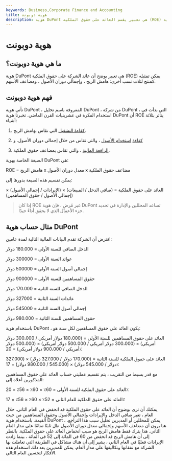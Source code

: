 ```yaml
---
keywords: Business,Corporate Finance and Accounting
title: هوية دوبونت
description: هوية DuPont هي تعبير يقسم العائد على حقوق الملكية (ROE) إلى ثلاثة أجزاء: هامش الربح ، إجمالي دوران الأصول ، والرافعة المالية.
---
```


# هوية دوبونت
## ما هي هوية دوبونت؟

هوية DuPont هي تعبير يوضح أن عائد الشركة على حقوق الملكية (ROE) يمكن تمثيله كمنتج لثلاث نسب أخرى: هامش الربح ، وإجمالي دوران الأصول ، ومضاعف الأسهم.

## فهم هوية دوبونت

تأتي هوية DuPont ، المعروفة باسم تحليل DuPont ، من شركة DuPont ، التي بدأت في استخدام الفكرة في عشرينيات القرن الماضي. تخبرنا هوية DuPont أن ROE يتأثر بثلاثة أشياء:

1. [كفاءة التشغيل](/efficiencyratio) التي تقاس بهامش الربح.

2. [كفاءة](/assetturnover) [استخدام الأصول](/assetturnover) ، والتي تقاس من خلال إجمالي دوران الأصول. و

3. [الرافعة المالية](/timevalueofmoney) ، والتي تقاس بمضاعف حقوق الملكية.

الصيغة الخاصة بهوية DuPont هي:

ROE = هامش الربح x معدل دوران الأصول x مضاعف حقوق الملكية

يمكن تقسيم هذه الصيغة بدورها إلى:

العائد على حقوق الملكية = (صافي الدخل / المبيعات) × (الإيرادات / إجمالي الأصول) × (إجمالي الأصول / حقوق المساهمين)

> إذا كان ROE غير مُرضٍ ، فإن هوية DuPont تساعد المحللين والإدارة في تحديد جزء الأعمال الذي لا يحقق أداءً جيدًا.

>

## مثال حساب هوية DuPont

افترض أن الشركة تقدم البيانات المالية التالية لمدة عامين:

الدخل الصافي للسنة الأولى = 180.000 دولار

عوائد السنة الأولى = 300000 دولار

إجمالي أصول السنة الأولى = 500000 دولار

حقوق المساهمين للسنة الأولى = 900000 دولار

الدخل الصافي للسنة الثانية = 170.000 دولار

عائدات السنة الثانية = 327000 دولار

إجمالي أصول السنة الثانية = 545000 دولار

حقوق المساهمين للسنة الثانية = 980.000 دولار

باستخدام هوية DuPont ، يكون العائد على حقوق المساهمين لكل سنة هو:

العائد على حقوق المساهمين للسنة الأولى = (180،000 دولار أمريكي / 300،000 دولار أمريكي) × (300،000 دولار أمريكي / 500،000 دولار أمريكي) × (500،000 دولار أمريكي / 900،000 دولار أمريكي) = 20٪

العائد على حقوق الملكية للسنة الثانية = (170.000 دولار / 327.000 دولار) × (327.000 دولار / 545.000 دولار) × (545.000 / 980.000 دولار) = 17٪

مع قدر بسيط من التقريب ، يتم تقسيم عمليتي حساب العائد على حقوق المساهمين المذكورين أعلاه إلى:

العائد على حقوق الملكية للسنة الأولى = 60٪ × 60٪ × 56٪ = 20٪

العائد على حقوق الملكية للعام الثاني = 52٪ × 60٪ × 56٪ = 17٪

يمكنك أن ترى بوضوح أن العائد على حقوق الملكية قد انخفض في العام الثاني. خلال العام ، تغير صافي الدخل والإيرادات وإجمالي الأصول وحقوق المساهمين من حيث القيمة. باستخدام هوية DuPont ، يمكن للمحللين أو المديرين تحليل سبب هذا التراجع. هنا يرون أن مضاعف الأسهم وإجمالي معدل دوران الأصول ظل ثابتًا تمامًا على مدار العام الثاني. هذا يترك فقط هامش الربح هو سبب انخفاض العائد على حقوق الملكية. بالنظر إلى أن هامش الربح قد انخفض من 60 في المائة إلى 52 في المائة ، بينما زادت الإيرادات فعليًا في العام الثاني ، يشير إلى أن هناك مشاكل في الطريقة التي تعاملت بها الشركة مع نفقاتها وتكاليفها على مدار العام. يمكن للمديرين بعد ذلك استخدام هذه الأفكار لتحسين العام التالي.


